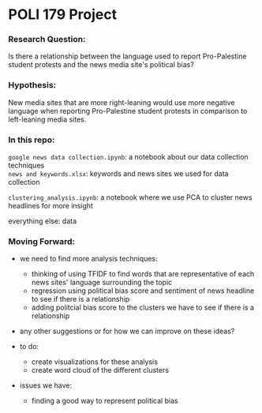 #  POLI 179 Project


### Research Question: 
Is there a relationship between the language used to report Pro-Palestine student protests and the news media site's political bias?

### Hypothesis: 
New media sites that are more right-leaning would use more negative language when reporting Pro-Palestine student protests in comparison to left-leaning media sites. 


### In this repo: 

`google news data collection.ipynb`: a notebook about our data collection techniques  
`news and keywords.xlsx`: keywords and news sites we used for data collection  

`clustering_analysis.ipynb`: a notebook where we use PCA to cluster news headlines for more insight  

everything else: data


### Moving Forward: 

* we need to find more analysis techniques: 
   - thinking of using TFIDF to find words that are representative of each news sites' language surrounding the topic
   - regression using political bias score and sentiment of news headline to see if there is a relationship 
   - adding politcial bias score to the clusters we have to see if there is a relationship 
* any other suggestions or for how we can improve on these ideas?

* to do: 
    - create visualizations for these analysis
    - create word cloud of the different clusters
    
* issues we have: 
   - finding a good way to represent political bias
   